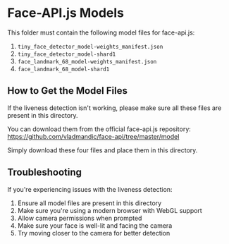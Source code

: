# Face-API.js Models

This folder must contain the following model files for face-api.js:

1. `tiny_face_detector_model-weights_manifest.json`
2. `tiny_face_detector_model-shard1`
3. `face_landmark_68_model-weights_manifest.json`
4. `face_landmark_68_model-shard1`

## How to Get the Model Files

If the liveness detection isn't working, please make sure all these files are present in this directory.

You can download them from the official face-api.js repository:
https://github.com/vladmandic/face-api/tree/master/model

Simply download these four files and place them in this directory.

## Troubleshooting

If you're experiencing issues with the liveness detection:

1. Ensure all model files are present in this directory
2. Make sure you're using a modern browser with WebGL support
3. Allow camera permissions when prompted
4. Make sure your face is well-lit and facing the camera
5. Try moving closer to the camera for better detection
